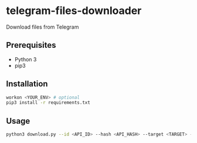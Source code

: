# telegram-files-downloader
Download files from Telegram

## Prerequisites
- Python 3
- pip3

## Installation
```bash
workon <YOUR_ENV> # optional
pip3 install -r requirements.txt
```

## Usage
```bash
python3 download.py --id <API_ID> --hash <API_HASH> --target <TARGET> --output <OUTPUT_DIRECTORY>
```

